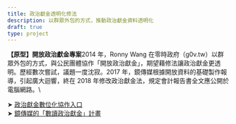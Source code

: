 ```yaml
---
title: 政治獻金透明化修法
description: 以群眾外包的方式，推動政治獻金資料透明化
draft: true
type: project
---
```

**【原型】開放政治獻金專案**2014 年，Ronny Wang 在零時政府（g0v.tw）以群眾外包的方式，與公民團體協作「開放政治獻金」，期望藉修法讓政治獻金更透明。歷經數次嘗試，議題一度沈寂。2017 年，鏡傳媒根據開放資料的基礎製作報導，引起廣大迴響，終在 2018 年修改政治獻金法，規定會計報告書全文應公開於電腦網路。\

➤ [政治獻金數位化協作入口](https://www.google.com/url?q=https%3A%2F%2Fcampaign-finance.g0v.ctiml.tw%2F&sa=D&sntz=1&usg=AOvVaw3uZ6jW0KNl1aj5YnJCznx4)\
➤ [鏡傳媒的「數讀政治獻金」計畫](https://www.google.com/url?q=https%3A%2F%2Fwww.mirrormedia.mg%2Fprojects%2Fpolitical-contribution%2F%23%2F&sa=D&sntz=1&usg=AOvVaw3nWD_JnIvkSzi-DPfKXsIv)